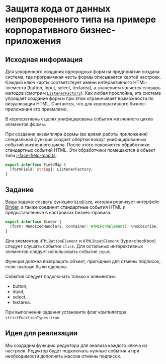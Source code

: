# Защита кода от данных непроверенного типа на примере корпоративного бизнес-приложения

## Исходная информация

Для ускоренного создания однородных форм на предприятии создана система, где программная часть формы описывается картой настроек. Каждый ключ карты соответствует имени интерактивного HTML-элемента (button, input, select, textarea), а значением является словарь методов (смотрим [`ListenerFactory`](https://codesandbox.io/s/task-4-2-module-4-jx2i6?file=/src/i-face-listener-factory.ts)). Как любая прослойка, эта система упрощает создание форм и при этом ограничивает возможности по визуализации HTML. Считается, что для корпоративного бизнес-приложения это приемлемо.

В корпоративных целях унифицированы события жизненного цикла элементов формы.

При создании экземпляра формы (во время работы приложения) специальная функция создаёт обёртки вокруг унифицированных событий жизненного цикла. После этого появляются обработчики стандартных событий HTML. Эти обработчики помещаются в объект типа [i-face-field-map.ts](https://codesandbox.io/s/task-4-2-module-4-jx2i6?file=/src/i-face-field-map.ts).

```ts
export interface FieldMap {
  [formField: string]: ListenerFactory;
}
```

## Задание

Ваша задача: создать функцию [`bindForm`](https://codesandbox.io/s/task-4-2-module-4-jx2i6?file=/src/binder.ts), которая реализует интерфейс [Binder](https://codesandbox.io/s/task-4-2-module-4-jx2i6?file=/src/i-face-binder.ts), а также соединит стандартные события HTML и предоставленные в настройках бизнес-правила.

```ts
export interface Binder {
  (form: MemoizedHandlers, container: HTMLFormElement): Unsubscribe;
}
```

Для элементов `HTMLButtonElement` и `HTMLInputElement` (type=checkbox) следует слушать событие `click`. Для остальных интерактивных элементов следует использовать событие `input`.

Функция должна возвращать объект, пригодный для отмены подписок, если таковые были сделаны.

События следует подключать только к элементам:

- button,
- input,
- select,
- textarea.

При выполнении задания установите флаг компилятора `strictFunctionTypes:true`.

## Идея для реализации

Мы создадим функцию редуктора для анализа каждого ключа из настроек. Редуктор будет подключать нужные события и при необходимости дополнять массив отмены подписок.
